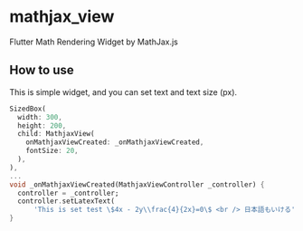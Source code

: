 # mathjax_view

Flutter Math Rendering Widget by MathJax.js

## How to use

This is simple widget, and you can set text and text size (px).

```dart
SizedBox(
  width: 300,
  height: 200,
  child: MathjaxView(
    onMathjaxViewCreated: _onMathjaxViewCreated,
    fontSize: 20,
  ),
),
...
void _onMathjaxViewCreated(MathjaxViewController _controller) {
  controller = _controller;
  controller.setLatexText(
      'This is set test \$4x - 2y\\frac{4}{2x}=0\$ <br /> 日本語もいける');
}
```
